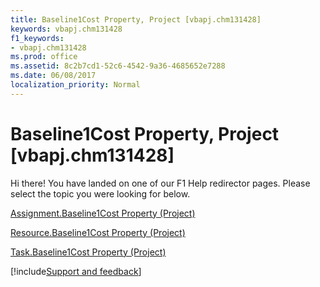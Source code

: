 ```yaml
---
title: Baseline1Cost Property, Project [vbapj.chm131428]
keywords: vbapj.chm131428
f1_keywords:
- vbapj.chm131428
ms.prod: office
ms.assetid: 8c2b7cd1-52c6-4542-9a36-4685652e7288
ms.date: 06/08/2017
localization_priority: Normal
---
```



# Baseline1Cost Property, Project [vbapj.chm131428]

Hi there! You have landed on one of our F1 Help redirector pages. Please select the topic you were looking for below.

[Assignment.Baseline1Cost Property (Project)](https://msdn.microsoft.com/library/9c20db71-484d-810f-24e5-a972e86f29a9%28Office.15%29.aspx)

[Resource.Baseline1Cost Property (Project)](https://msdn.microsoft.com/library/4e54de68-2168-f140-a2ba-c13f21d56eaa%28Office.15%29.aspx)

[Task.Baseline1Cost Property (Project)](https://msdn.microsoft.com/library/b4788ff3-eabc-28d0-3fb9-aa388c8f0f52%28Office.15%29.aspx)

[!include[Support and feedback](~/includes/feedback-boilerplate.md)]